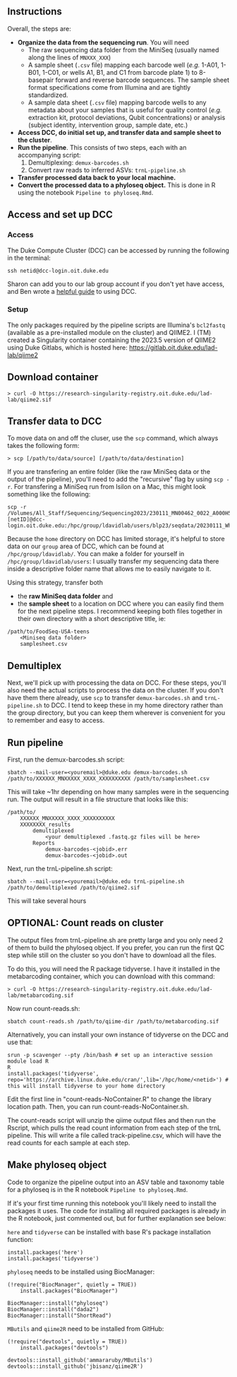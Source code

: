 ## Instructions

Overall, the steps are:
- **Organize the data from the sequencing run**. You will need
	- The raw sequencing data folder from the MiniSeq (usually named along the lines of `MNXXX_XXX`)
	- A sample sheet (`.csv` file) mapping each barcode well (*e.g.* 1-A01, 1-B01, 1-C01, or wells A1, B1, and C1 from barcode plate 1) to 8-basepair forward and reverse barcode sequences. The sample sheet format specifications come from Illumina and are tightly standardized. 
	- A sample data sheet (`.csv` file) mapping barcode wells to any metadata about your samples that is useful for quality control (*e.g.* extraction kit, protocol deviations, Qubit concentrations) or analysis (subject identity, intervention group, sample date, etc.)
- **Access DCC, do initial set up, and transfer data and sample sheet to the cluster**.
- **Run the pipeline**.  This consists of two steps, each with an accompanying script:
	1. Demultiplexing: `demux-barcodes.sh`
	2. Convert raw reads to inferred ASVs: `trnL-pipeline.sh`
- **Transfer processed data back to your local machine.**
- **Convert the processed data to a phyloseq object.** This is done in R using the notebook `Pipeline to phyloseq.Rmd`.

## Access and set up DCC

### Access

The Duke Compute Cluster (DCC) can be accessed by running the following in the terminal:

```
ssh netid@dcc-login.oit.duke.edu
```

Sharon can add you to our lab group account if you don't yet have access, and Ben wrote a [helpful guide](https://3.basecamp.com/3853188/buckets/23891967/uploads/4134861105) to using DCC.

### Setup

The only packages required by the pipeline scripts are Illumina's `bcl2fastq` (available as a pre-installed module on the cluster) and QIIME2. I (TM) created a Singularity container containing the 2023.5 version of QIIME2 using Duke Gitlabs, which is hosted here: https://gitlab.oit.duke.edu/lad-lab/qiime2

## Download container
```
> curl -O https://research-singularity-registry.oit.duke.edu/lad-lab/qiime2.sif 
```
## Transfer data to DCC

To move data on and off the cluser, use the `scp` command, which always takes the following form:

```
> scp [/path/to/data/source] [/path/to/data/destination]
```

If you are transfering an entire folder (like the raw MiniSeq data or the output of the pipeline), you'll need to add the "recursive" flag by using `scp -r`. For transfering a MiniSeq run from Isilon on a Mac, this might look something like the following:

```
scp -r /Volumes/All_Staff/Sequencing/Sequencing2023/230111_MN00462_0022_A000H5CCNH/ [netID]@dcc-login.oit.duke.edu:/hpc/group/ldavidlab/users/blp23/seqdata/20230111_WholyCow_trnL_12SV5
```

Because the `home` directory on DCC has limited storage, it's helpful to store data on our `group` area of DCC, which can be found at `/hpc/group/ldavidlab/`.  You can make a folder for yourself in `/hpc/group/ldavidlab/users`: I usually transfer my sequencing data there inside a descriptive folder name that allows me to easily navigate to it. 

Using this strategy, transfer both
- the **raw MiniSeq data folder** and
- the **sample sheet**
to a location on DCC where you can easily find them for the next pipeline steps. I recommend keeping both files together in their own directory with a short descriptive title, ie:
```
/path/to/FoodSeq-USA-teens
	<Miniseq data folder>
	samplesheet.csv
```

## Demultiplex

Next, we'll pick up with processing the data *on* DCC.  For these steps, you'll also need the actual scripts to process the data on the cluster. If you don't have them there already, use `scp` to transfer `demux-barcodes.sh` and `trnL-pipeline.sh` to DCC.  I tend to keep these in my home directory rather than the group directory, but you can keep them wherever is convenient for you to remember and easy to access.

## Run pipeline

First, run the demux-barcodes.sh script:
```
sbatch --mail-user=<youremail>@duke.edu demux-barcodes.sh /path/to/XXXXXX_MNXXXXX_XXXX_XXXXXXXXXX /path/to/samplesheet.csv
```
This will take ~1hr depending on how many samples were in the sequencing run. The output will result in a file structure that looks like this:
```
/path/to/
	XXXXXX_MNXXXXX_XXXX_XXXXXXXXXX
	XXXXXXXX_results
		demultiplexed
			<your demultiplexed .fastq.gz files will be here>
		Reports
			demux-barcodes-<jobid>.err
			demux-barcodes-<jobid>.out
```

Next, run the trnL-pipeline.sh script:
```
sbatch --mail-user=<youremail>@duke.edu trnL-pipeline.sh /path/to/demultiplexed /path/to/qiime2.sif
```
This will take several hours
## OPTIONAL: Count reads on cluster
The output files from trnL-pipeline.sh are pretty large and you only need 2 of them to build the phyloseq object. If you prefer, you can run the first QC step while still on the cluster so you don't have to download all the files.

To do this, you will need the R package tidyverse. I have it installed in the metabarcoding container, which you can download with this command: 
```
> curl -O https://research-singularity-registry.oit.duke.edu/lad-lab/metabarcoding.sif 
```
Now run count-reads.sh:
```
sbatch count-reads.sh /path/to/qiime-dir /path/to/metabarcoding.sif
```
Alternatively, you can install your own instance of tidyverse on the DCC and use that:
```
srun -p scavenger --pty /bin/bash # set up an interactive session
module load R
R
install.packages('tidyverse', repo='https://archive.linux.duke.edu/cran/',lib='/hpc/home/<netid>') # this will install tidyverse to your home directory
```
Edit the first line in "count-reads-NoContainer.R" to change the library location path. Then, you can run count-reads-NoContainer.sh.

The count-reads script will unzip the qiime output files and then run the Rscript, which pulls the read count information from each step of the trnL pipeline. This will write a file called track-pipeline.csv, which will have the read counts for each sample at each step.

## Make phyloseq object

Code to organize the pipeline output into an ASV table and taxonomy table for a phyloseq is in the R notebook `Pipeline to phyloseq.Rmd`.

If it's your first time running this notebook you'll likely need to install the packages it uses. The code for installing all required packages is already in the R notebook, just commented out, but for further explanation see below:

`here` and `tidyverse` can be installed with base R's package installation function:
```
install.packages('here')
install.packages('tidyverse')
```

`phyloseq` needs to be installed using BiocManager:
```
(!require("BiocManager", quietly = TRUE))
    install.packages("BiocManager")

BiocManager::install("phyloseq")
BiocManager::install("dada2")
BiocManager::install("ShortRead")
```

`MButils` and `qiime2R` need to be installed from GitHub:
```
(!require("devtools", quietly = TRUE))
    install.packages("devtools")

devtools::install_github('ammararuby/MButils')
devtools::install_github('jbisanz/qiime2R')
```



